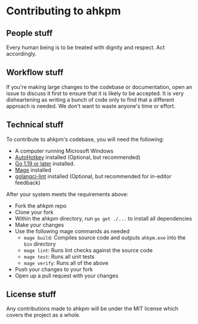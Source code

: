 # Contributing to ahkpm

## People stuff

Every human being is to be treated with dignity and respect. Act accordingly.

## Workflow stuff

If you're making large changes to the codebase or documentation,
open an issue to discuss it first to ensure that it is likely to be accepted.
It is very disheartening as writing a bunch of code only to find that a different approach is needed.
We don't want to waste anyone's time or effort.

## Technical stuff

To contribute to ahkpm's codebase, you will need the following:

- A computer running Microsoft Windows
- [AutoHotkey](https://www.autohotkey.com/) installed (Optional, but recommended)
- [Go 1.19 or later](https://go.dev/) installed.
- [Mage](https://magefile.org/) installed
- [golangci-lint](https://golangci-lint.run/) installed (Optional, but recommended for in-editor feedback)

After your system meets the requirements above:

- Fork the ahkpm repo
- Clone your fork
- Within the ahkpm directory, run `go get ./...` to install all dependencies
- Make your changes
- Use the following mage commands as needed
  - `mage build`: Compiles source code and outputs `ahkpm.exe` into the `bin` directory
  - `mage lint`: Runs lint checks against the source code
  - `mage test`: Runs all unit tests
  - `mage verify`: Runs all of the above
- Push your changes to your fork
- Open up a pull request with your changes

## License stuff

Any contributions made to ahkpm will be under the MIT license which covers the project as a whole.